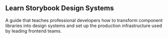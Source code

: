 ## Learn Storybook Design Systems

A guide that teaches professional developers how to transform component libraries into design systems and set up the production infrastructure used by leading frontend teams.

